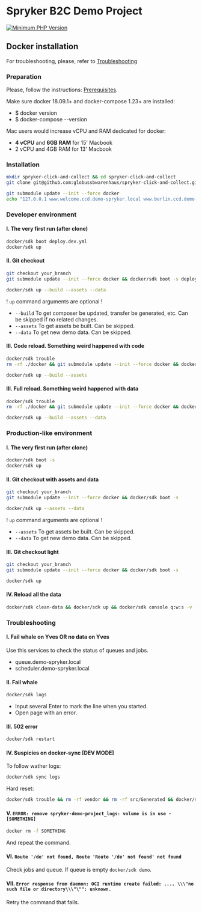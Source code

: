 # Spryker B2C Demo Project
[![Minimum PHP Version](https://img.shields.io/badge/php-%3E%3D%207.1-8892BF.svg)](https://php.net/)

## Docker installation

For troubleshooting, please, refer to [Troubleshooting](https://documentation.spryker.com/docs/spryker-in-docker-troubleshooting)

### Preparation

Please, follow the instructions: [Prerequisites](https://documentation.spryker.com/docs/docker-installation-prerequisites).

Make sure docker 18.09.1+ and docker-compose 1.23+ are installed:

- $ docker version
- $ docker-compose --version

Mac users would increase vCPU and RAM dedicated for docker:
- **4 vCPU** and **6GB RAM** for 15' Macbook
- 2 vCPU and 4GB RAM for 13' Macbook

### Installation

```bash
mkdir spryker-click-and-collect && cd spryker-click-and-collect
git clone git@github.com:globussbwarenhaus/spryker-click-and-collect.git ./
```
```bash
git submodule update --init --force docker
echo "127.0.0.1 www.welcome.ccd.demo-spryker.local www.berlin.ccd.demo-spryker.local www.hamburg.ccd.demo-spryker.local backoffice.ccd.demo-spryker.local zed.berlin.ccd.demo-spryker.local zed.hamburg.ccd.demo-spryker.local filial-app.berlin.ccd.demo-spryker.local filial-app.hamburg.ccd.demo-spryker.local" | sudo tee -a /etc/hosts
```

### Developer environment

#### I. The very first run (after clone)
```bash
docker/sdk boot deploy.dev.yml
docker/sdk up
```

#### II. Git checkout
```bash
git checkout your_branch
git submodule update --init --force docker && docker/sdk boot -s deploy.dev.yml

docker/sdk up --build --assets --data
```
! `up` command arguments are optional !

- `--build` To get composer be updated, transfer be generated, etc. Can be skipped if no related changes.
- `--assets` To get assets be built. Can be skipped.
- `--data` To get new demo data. Can be skipped.

#### III. Code reload. Something weird happened with code
```bash
docker/sdk trouble
rm -rf ./docker && git submodule update --init --force docker && docker/sdk boot -s deploy.dev.yml

docker/sdk up --build --assets
```

#### III. Full reload. Something weird happened with data
```bash
docker/sdk trouble
rm -rf ./docker && git submodule update --init --force docker && docker/sdk boot -s deploy.dev.yml

docker/sdk up --build --assets --data
```

### Production-like environment

#### I. The very first run (after clone)
```bash
docker/sdk boot -s
docker/sdk up
```

#### II. Git checkout with assets and data
```bash
git checkout your_branch
git submodule update --init --force docker && docker/sdk boot -s

docker/sdk up --assets --data
```

! `up` command arguments are optional !

- `--assets` To get assets be built. Can be skipped.
- `--data` To get new demo data. Can be skipped.

#### III. Git checkout light
```bash
git checkout your_branch
git submodule update --init --force docker && docker/sdk boot -s

docker/sdk up
```

#### IV. Reload all the data
```bash
docker/sdk clean-data && docker/sdk up && docker/sdk console q:w:s -v -s
```

### Troubleshooting

#### I. Fail whale on Yves OR no data on Yves
Use this services to check the status of queues and jobs.
- queue.demo-spryker.local
- scheduler.demo-spryker.local

#### II. Fail whale
```bash
docker/sdk logs
```
- Input several Enter to mark the line when you started.
- Open page with an error.

#### III. 502 error
```bash
docker/sdk restart
```

#### IV. Suspicies on docker-sync [DEV MODE]
To follow wather logs:
```bash
docker/sdk sync logs
```
Hard reset:
```bash
docker/sdk trouble && rm -rf vendor && rm -rf src/Generated && docker/sdk sync && docker/sdk up
```

#### V. `ERROR: remove spryker-demo-project_logs: volume is in use - [SOMETHING]`
```bash
docker rm -f SOMETHING
```
And repeat the command.

#### VI. `Route '/de' not found, Route 'Route '/de' not found' not found`
Check jobs and queue. If queue is empty `docker/sdk demo`.

#### VII. `Error response from daemon: OCI runtime create failed: .... \\\"no such file or directory\\\"\"": unknown.`
Retry the command that fails.

